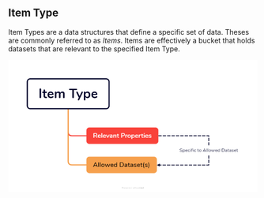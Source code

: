 ## Item Type
Item Types are a data structures that define a specific set of data. Theses are commonly referred to as *Items*. 
Items are effectively a bucket that holds datasets that are relevant to the specified Item Type. 

![Item Type Example](images/Item_Type.png "Item Type Image") 

